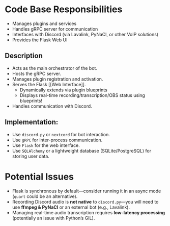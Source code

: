 # Code Base Responsibilities
- Manages plugins and services
- Handles gRPC server for communication
- Interfaces with Discord (via Lavalink, PyNaCl, or other VoIP solutions)
- Provides the Flask Web UI
## Description
- Acts as the main orchestrator of the bot.
- Hosts the gRPC server.
- Manages plugin registration and activation.
- Serves the Flask [[Web Interface]].
	- Dynamically extends via plugin blueprints
	- Displays real-time recording/transcription/OBS status using blueprints!
- Handles communication with Discord.
## Implementation:
- Use `discord.py` or `nextcord` for bot interaction.
- Use `gRPC` for inter-process communication.
- Use `Flask` for the web interface.
- Use `SQLAlchemy` or a lightweight database (SQLite/PostgreSQL) for storing user data.
# Potential Issues
- Flask is synchronous by default—consider running it in an async mode (`quart` could be an alternative).
- Recording Discord audio is **not native** to `discord.py`—you will need to use **ffmpeg & PyNaCl** or an external bot (e.g., Lavalink).
- Managing real-time audio transcription requires **low-latency processing** (potentially an issue with Python’s GIL).